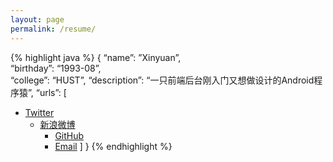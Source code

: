 ```yaml
---
layout: page
permalink: /resume/
---
```


{% highlight java %}
{
“name”: ”Xinyuan”,  
“birthday”: “1993-08”,  
“college”: “HUST”,
“description”: “一只前端后台刚入门又想做设计的Android程序猿”,
“urls”: 
 [
 * <a href="https://twitter.com/shineMicroxy">Twitter</a>
	* <a href="http://weibo.com/u/3212528202">新浪微博</a>
		* <a href="https://github.com/shineM">GitHub</a>
		* <a href="mailto:zhongxinyuann@gmail.com">Email</a>
			 ]
}
{% endhighlight %}

